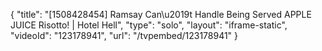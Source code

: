 {
    "title": "[1508428454] Ramsay Can\u2019t Handle Being Served APPLE JUICE Risotto! | Hotel Hell",
    "type": "solo",
    "layout": "iframe-static",
    "videoId": "123178941",
    "url": "\/tvpembed\/123178941"
}